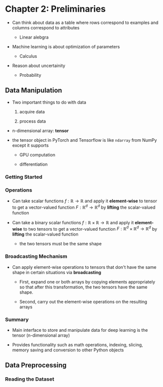 # Chapter 2: Preliminaries

* Can think about data as a table where rows correspond to examples and columns correspond to attributes
  
  * Linear alebgra

* Machine learning is about optimization of parameters
  
  * Calculus

* Reason about uncertainity
  
  * Probability

## Data Manipulation

* Two important things to do with data
  
  1. acquire data
  
  2. process data

* n-dimensional array: **tensor**

* the tensor object in PyTorch and  Tensorflow is like `ndarray` from NumPy except it supports
  
  * GPU computation
  
  * differentiation

### Getting Started

### Operations

* Can take scalar functions $f: \mathbb{R} \rightarrow \mathbb{R}$ and apply it **element-wise** to tensor to get a vector-valued function $F: \mathbb{R}^{d} \rightarrow \mathbb{R}^{d}$ by **lifting** the scalar-valued function

* Can take a binary scalar functions $f: \mathbb{R} \times \mathbb{R} \rightarrow \mathbb{R}$ and apply it **element-wise** to two tensors to get a vector-valued function $F: \mathbb{R}^{d} \times \mathbb{R}^{d} \rightarrow \mathbb{R}^{d}$ by **lifting** the scalar-valued function
  
  * the two tensors must be the same shape

### Broadcasting Mechanism

* Can apply element-wise operations to tensors that don't have the same shape in certain situations via **broadcasting**
  
  * First, expand one or both arrays by copying elements appropriately so that after this transformation, the two tensors have the same shape. 
  
  * Second, carry out the element-wise operations on the resulting arrays

### Summary

* Main interface to store and manipulate data for deep learning is the tensor (n-dimensional array)

* Provides functionality such as math operations, indexing, slicing, memory saving and conversion to other Python objects

## Data Preprocessing

### Reading the Dataset


